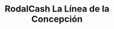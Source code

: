 ---
title: "RodalCash La Línea de la Concepción"
url: /la-linea-de-la-concepcion/rodalcash-la-linea-de-la-concepcion/
shop: centro comercial
---